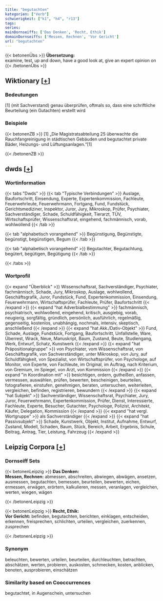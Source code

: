 ```yaml
---
title: "begutachten"
kategorien: ["Verb"]
schwierigkeit: ["k1", "h4", "r13"]
tags:
series:
mainDornseiffs: ['Das Denken', 'Recht, Ethik']
domainDornseiffs: ['Messen, Rechnen', 'Vor Gericht']
url: "begutachten"
---
```


{{< betonenÜbs >}}
**Übersetzung:**  
examine, test, up and down, have a good look at, give  an expert opinion on  
{{< /betonenÜbs >}}

## Wiktionary [[+](https://de.wiktionary.org/wiki/begutachten)]

### Bedeutungen
[1] (mit Sachverstand) genau überprüfen, oftmals so, dass eine schriftliche Beurteilung (ein Gutachten) erstellt wird  

### Beispiele
{{< betonenZB >}}
[1] „Die Magistratsabteilung 25 überwachte die Rauchfangreinigung in städtischen Gebäuden und begutachtet private Bäder, Heizungs- und Lüftungsanlagen.“[1]  

{{< /betonenZB >}}


## dwds [[+](https://www.dwds.de/wb/begutachten)]

### Wortinformation
{{< tabs "Dwds" >}}
{{< tab "Typische Verbindungen" >}}
Auslage, Baufortschritt, Einsendung, Experte, Expertenkommission, Fachleute, Feuerwehrleute, Feuerwehrmann, Fortgang, Fund, Fundstück, Gerichtsmediziner, Inspektor, Juror, Jury, Mikroskop, Prüfer, Psychiater, Sachverständiger, Schade, Schuldfähigkeit, Tierarzt, TÜV, Wirtschaftsprüfer, Wissenschaftsrat, eingehend, fachmännisch, vorab, wohlwollend
{{< /tab >}}

{{< tab "alphabetisch vorangehend" >}}
Begünstigung, Begünstigte, begünstigt, begünstigen, Begum
{{< /tab >}}

{{< tab "alphabetisch vorangehend" >}}
Begutachter, Begutachtung, begütert, begütigen, Begütigung
{{< /tab >}}

{{< /tabs >}}

### Wortprofil
{{< expand "Überblick" >}} Wissenschaftsrat, Sachverständiger, Psychiater, fachmännisch, Schade, Jury, Mikroskop, Auslage, wohlwollend, Geschäftsgrafik, Juror, Fundstück, Fund, Expertenkommission, Einsendung, Feuerwehrmann, Wirtschaftsprüfer, Fachleute, Prüfer, Baufortschritt {{< /expand >}}
{{< expand "hat Adverbialbestimmung" >}} fachmännisch, psychiatrisch, wohlwollend, eingehend, kritisch, ausgiebig, vorab, neugierig, sorgfältig, gründlich, persönlich, ausführlich, regelmäßig, gegenseitig, kostenlos, unabhängig, nochmals, intensiv, skeptisch, anschließend {{< /expand >}}
{{< expand "hat Akk./Dativ-Objekt" >}} Fund, Schade, Auslage, Fundstück, Fortgang, Baufortschritt, Unfallstelle, Ware, Überrest, Wrack, Neue, Manuskript, Baum, Zustand, Beute, Studiengang, Werk, Entwurf, Schatz, Kunstwerk {{< /expand >}}
{{< expand "hat Präpositionalgruppe" >}} von Psychiater, vom Wissenschaftsrat, von Geschäftsgrafik, von Sachverständiger, unter Mikroskop, von Jury, auf Schuldfähigkeit, von Spezialist, von Wirtschaftsprüfer, von Psychologe, auf Monitor, von Experte, von Fachleute, im Original, im Auftrag, nach Kriterium, von Gremium, im Spiegel, von Arzt, von Kommission {{< /expand >}}
{{< expand "in Koordination mit" >}} besichtigen, ordern, gutheißen, anfassen, vermessen, auswählen, prüfen, bewerten, bescheinigen, beurteilen, fotografieren, einstufen, genehmigen, beraten, untersuchen, weiterleiten, vergleichen, befinden, registrieren, bewundern {{< /expand >}}
{{< expand "hat Subjekt" >}} Sachverständiger, Wissenschaftsrat, Psychiater, Jury, Juror, Feuerwehrmann, Expertenkommission, Prüfer, Dienst, Interessierte, Fachleute, Experte, Besucher, Gutachter, Psychologe, Polizist, Architekt, Käufer, Delegation, Kommission {{< /expand >}}
{{< expand "hat vergl. Wortgruppe" >}} als Sachverständiger {{< /expand >}}
{{< expand "hat Passivsubjekt" >}} Schade, Kunstwerk, Objekt, Institut, Aufnahme, Entwurf, Zustand, Modell, Schaden, Baum, Stück, Bereich, Arbeit, Ergebnis, Schule, Beitrag, Antrag, Tier, Leistung, Fahrzeug {{< /expand >}}

## Leipzig Corpora [[+](https://corpora.uni-leipzig.de/en/res?word=begutachten&corpusId=deu_newscrawl-public_2018)]

### Dornseiff Sets
{{< betonenLeipzig >}}
**Das Denken:**  
**Messen, Rechnen:** abmessen, abschreiten, abwiegen, abwägen, ansetzen, ausmessen, begutachten, bemessen, beurteilen, bewerten, eichen, ermessen, erwägen, erörtern, kalkulieren, messen, veranlagen, vergleichen, werten, wiegen, wägen  

{{< /betonenLeipzig >}}


{{< betonenLeipzig >}}
**Recht, Ethik:**  
**Vor Gericht:** befinden, begutachten, berichten, einklagen, entscheiden, erkennen, freisprechen, schlichten, urteilen, vergleichen, zuerkennen, zusprechen  

{{< /betonenLeipzig >}}

### Synonym
beleuchten, bewerten, urteilen, beurteilen, durchleuchten, betrachten, abschätzen, werten, probieren, auskosten, schmecken, kosten, anblicken, benoten, ausprobieren, einschätzen


### Similarity based on Cooccurrences
begutachtet, in Augenschein, untersuchen

